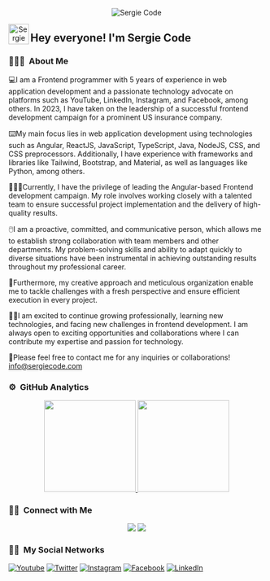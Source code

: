<p align="center">
  <img alt="Sergie Code" src="https://raw.githubusercontent.com/sergiecode/sergiecode/main/banner.png">
</p>

<p align="center">
  <img alt="Sergie Code" src="https://raw.githubusercontent.com/sergiecode/sergiecode/main/Hand%20Wave.gif" width='40' align="left">
  <h2>Hey everyone! I'm Sergie Code</h2>
</p>

<!-- ## 👋 &nbsp;Hey everyone! I'm Sergie Code -->

### 👨🏼‍💻 &nbsp;About Me

💻I am a Frontend programmer with 5 years of experience in web application development and a passionate technology advocate on platforms such as YouTube, LinkedIn, Instagram, and Facebook, among others. In 2023, I have taken on the leadership of a successful frontend development campaign for a prominent US insurance company.

⌨️My main focus lies in web application development using technologies such as Angular, ReactJS, JavaScript, TypeScript, Java, NodeJS, CSS, and CSS preprocessors. Additionally, I have experience with frameworks and libraries like Tailwind, Bootstrap, and Material, as well as languages like Python, among others.

👨🏼‍💻Currently, I have the privilege of leading the Angular-based Frontend development campaign. My role involves working closely with a talented team to ensure successful project implementation and the delivery of high-quality results.

🖱️I am a proactive, committed, and communicative person, which allows me to establish strong collaboration with team members and other departments. My problem-solving skills and ability to adapt quickly to diverse situations have been instrumental in achieving outstanding results throughout my professional career.

🧐Furthermore, my creative approach and meticulous organization enable me to tackle challenges with a fresh perspective and ensure efficient execution in every project.

💪🏼I am excited to continue growing professionally, learning new technologies, and facing new challenges in frontend development. I am always open to exciting opportunities and collaborations where I can contribute my expertise and passion for technology.

📧Please feel free to contact me for any inquiries or collaborations! info@sergiecode.com

### ⚙️ &nbsp;GitHub Analytics

<p align="center">
  <a href="https://github.com/sergiecode">
    <img height="180em" src="https://github-readme-stats-eight-theta.vercel.app/api?username=sergiecode&show_icons=true&theme=algolia&include_all_commits=true&count_private=true">
    <img height="180em" src="https://github-readme-stats-eight-theta.vercel.app/api/top-langs/?username=sergiecode&layout=compact&langs_count=8&theme=algolia">
  </a>
</p>

### 🤝🏻 &nbsp;Connect with Me

<p align="center">
  <a href="https://www.sergiecode.com"><img src="https://img.shields.io/badge/-sergiecode.com-3423A6?style=flat&logo=Google-Chrome&logoColor=white"></a>
  <a href="mailto:info@sergiecode.com"><img src="https://img.shields.io/badge/-info@sergiecode.com-D14836?style=flat&logo=Gmail&logoColor=white"></a>
</p>


### 🤝🏻 &nbsp;My Social Networks

<p align="center">

[![Youtube](https://img.shields.io/badge/youtube%20-%23FF0000.svg?&style=for-the-badge&logo=YouTube&logoColor=white)](https://www.youtube.com/channel/@sergiecode)
[![Twitter](https://img.shields.io/badge/twitter-%231DA1F2.svg?&style=for-the-badge&logo=twitter&logoColor=white)](https://twitter.com/sergiecode)
[![Instagram](https://img.shields.io/badge/instagram%20-%23E4405F.svg?&style=for-the-badge&logo=Instagram&logoColor=white)](https://instagram.com/sergiecode)
[![Facebook](https://img.shields.io/badge/facebook-%231877F2.svg?&style=for-the-badge&logo=facebook&logoColor=white)](https://facebook.com/sergiecodeok)
[![LinkedIn](https://img.shields.io/badge/linkedin%20-%230077B5.svg?&style=for-the-badge&logo=linkedin&logoColor=white)](https://www.linkedin.com/in/sergiecode)

</p>
